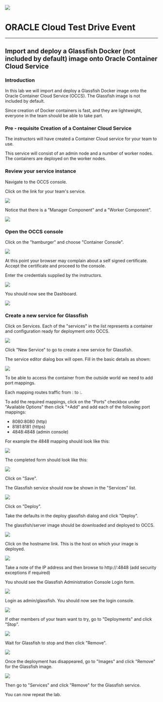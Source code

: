 ![](../common/images/customer.logo.png)
---
# ORACLE Cloud Test Drive Event
----
## Import and deploy a Glassfish Docker (not included by default) image onto Oracle Container Cloud Service

### Introduction
In this lab we will import and deploy a Glassfish Docker image onto the Oracle Container Cloud Service (OCCS).  The Glassfish image is not included by default.

Since creation of Docker containers is fast, and they are lightweight, everyone in the team should be able to take part.

### Pre - requisite Creation of a Container Cloud Service
The instructors will have created a Container Cloud service for your team to use.

This service will consist of an admin node and a number of worker nodes.  The containers are deployed on the worker nodes.

### Review your service instance
Navigate to the OCCS console.

Click on the link for your team's service.

![](images/OCCS-service-console.png)

Notice that there is a "Manager Component" and a "Worker Component".

![](images/manager-worker.png)

### Open the OCCS console
Click on the "hamburger" and choose "Container Console".

![](images/burger-console.png)

At this point your browser may complain about a self signed certificate.  Accept the certificate and proceed to the console.

Enter the credentials supplied by the instructors.

![](images/admin-login.png)

You should now see the Dashboard.

![](images/dashboard.png)

### Create a new service for Glassfish

Click on Services.  Each of the "services" in the list represents a container and configuration ready for deployment onto OCCS.

![](images/services-page-1.png)

Click "New Service" to go to create a new service for Glassfish.

The service editor dialog box will open.  Fill in the basic details as shown:

![](images/service-editor.png)

To be able to access the container from the outside world we need to add port mappings.

Each mapping routes traffic from <host>:<port> to <container>:<port>. 

To add the required mappings, click on the "Ports" checkbox under "Available Options" then click "+Add" and add each of the following port mappings:

- 8080:8080 (http)
- 8181:8181 (https)
- 4848:4848 (admin console)

For example the 4848 mapping should look like this:

![](images/port-mappings.png)

The completed form should look like this:

![](images/service-editor-complete.png)

Click on "Save".

The Glassfish service should now be shown in the "Services" list.

![](images/services-with-glassfish.png)

Click on "Deploy".

Take the defaults in the deploy glassfish dialog and click "Deploy".

The glassfish/server image should be downloaded and deployed to OCCS.

![](images/glassfish-deployed.png)

Click on the hostname link.  This is the host on which your image is deployed.

![](images/host-with-glassfish.png)

Take a note of the IP address and then browse to http://<host-ip-address>:4848 (add security exceptions if required)

You should see the Glassfish Administration Console Login form.

![](images/glassfish-console-login.png)

Login as admin/glassfish.  You should now see the login console.

![](images/glassfish-console.png)

If other members of your team want to try, go to "Deployments" and click "Stop".

![](images/glassfish-stop-deployment.png)

Wait for Glassfish to stop and then click "Remove".

![](images/glassfish-remove-deployment.png)

Once the deployment has disappeared, go to "Images" and click "Remove" for the Glassfish image.

![](images/glassfish-remove-image.png)

Then go to "Services" and click "Remove" for the Glassfish service.

You can now repeat the lab.
